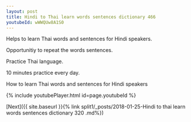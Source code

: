 ```yaml
---
layout: post
title: Hindi to Thai learn words sentences dictionary 466 
youtubeId: wWWQUw8A1S0
---
```

 
 
Helps to learn Thai words and sentences for Hindi speakers.

Opportunitiy to repeat the words sentences. 

Practice Thai language. 
 
10 minutes practice every day. 
 
How to learn Thai words and sentences for Hindi speakers 
 
{% include youtubePlayer.html id=page.youtubeId %}
 
 
[Next]({{ site.baseurl }}{% link  split1/_posts/2018-01-25-Hindi to thai learn words sentences dictionary 320 .md%})
 
